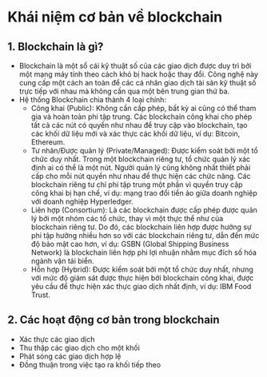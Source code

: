 # Khái niệm cơ bản về blockchain
## 1. Blockchain là gì?
 - Blockchain là một sổ cái kỹ thuật số của các giao dịch được duy trì bởi một mạng máy tính theo cách khó bị hack hoặc thay đổi. Công
nghệ này cung cấp một cách an toàn để các cá nhân giao dịch tài sản kỹ thuật số trực tiếp với nhau mà không cần qua một bên trung
gian thứ ba.
 - Hệ thống Blockchain chia thành 4 loại chính:
    - Công khai (Public): Không cần cấp phép, bất kỳ ai cũng có thể tham gia và hoàn toàn phi tập trung. Các blockchain công khai
cho phép tất cả các nút có quyền như nhau để truy cập vào blockchain, tạo các khối dữ liệu mới và xác thực các khối dữ liệu, ví
dụ: Bitcoin, Ethereum.
    - Tư nhân/Được quản lý (Private/Managed): Được kiểm soát bởi một tổ chức duy nhất. Trong một blockchain riêng tư, tổ chức
quản lý xác định ai có thể là một nút. Người quản lý cũng không nhất thiết phải cấp cho mỗi nút quyền như nhau để thực hiện
các chức năng. Các blockchain riêng tư chỉ phi tập trung một phần vì quyền truy cập công khai bị hạn chế, ví dụ: mạng trao đổi
tiền ảo giữa doanh nghiệp với doanh nghiệp Hyperledger.
    - Liên hợp (Consortium): Là các blockchain được cấp phép được quản lý bởi một nhóm các tổ chức, thay vì một thực thể như của
blockchain riêng tư. Do đó, các blockchain liên hợp được hưởng sự phi tập hưởng nhiều hơn so với các blockchain riêng tư, dẫn
đến mức độ bảo mật cao hơn, ví dụ: GSBN (Global Shipping Business Network) là blockchain liên hợp phi lợi nhuận nhằm mục
đích số hóa ngành vận tải biển.
    - Hỗn hợp (Hybrid): Được kiểm soát bởi một tổ chức duy nhất, nhưng với mức độ giám sát được thực hiện bởi blockchain công
khai, được yêu cầu để thực hiện xác thực giao dịch nhất định, ví dụ: IBM Food Trust.

## 2. Các hoạt động cơ bản trong blockchain
  - Xác thực các giao dịch
  - Thu thập các giao dịch cho một khối
  - Phát sóng các giao dịch hợp lệ
  - Đồng thuận trong việc tạo ra khối tiếp theo

